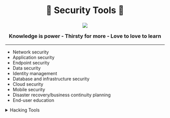 <h1 align="center">🔐 Security Tools 🧰</h1>


<h3 align="center">

 <img src="https://thumbs.dreamstime.com/b/cybersecurity-career-onboarding-mobile-app-page-screen-concepts-analyst-engineer-architect-walkthrough-steps-graphic-196237087.jpg)">

Knowledge is power   -
Thirsty for more   -
Love to love to learn   
</h3>

---

- Network security
- Application security
- Endpoint security
- Data security
- Identity management
- Database and infrastructure security
- Cloud security
- Mobile security
- Disaster recovery/business continuity planning
- End-user education


<details>
 <summary>
  Hacking Tools
 </summary>
 </br>
 
>####		[1. Information Gathering]()  

>####		[2. Vulnerability Analyses]()

>####		[3. Exploitation Tools]()

>####		[4. Password Attacks]()

>####		[5. Forensics]()

>####		[6. Sniffing/Spoofing]()

>####		[7. Web Application Analysis]()

>####		[8. Databases]()

>####		[9. Wireless Attack]()

>####		[10. Reporting Tools]()

 </details>
 
